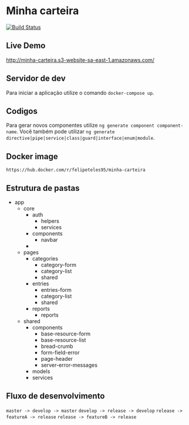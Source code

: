 # Minha carteira
[![Build Status](https://travis-ci.org/joemccann/dillinger.svg?branch=master)](https://github.com/felipet66)
## Live Demo

http://minha-carteira.s3-website-sa-east-1.amazonaws.com/

## Servidor de dev

Para iniciar a aplicação utilize o comando `docker-compose up`.

## Codigos

Para gerar novos componentes utilize `ng generate component component-name`. Você também pode utilizar `ng generate directive|pipe|service|class|guard|interface|enum|module`.

## Docker image

`https://hub.docker.com/r/felipeteles95/minha-carteira`

## Estrutura de pastas
- app
    - core
        - auth
            - helpers
            - services
        - components
            - navbar
        - 
    - pages
        - categories
            - category-form
            - category-list
            - shared
        - entries
            - entries-form
            - category-list
            - shared
        - reports
            - reports
    - shared
        - components
            - base-resource-form
            - base-resource-list
            - bread-crumb
            - form-field-error
            - page-header
            - server-error-messages
        - models
        - services

## Fluxo de desenvolvimento
`master -> develop -> master`
`develop -> release -> develop`
`release -> featureA -> release`
`release -> featureB -> release`


